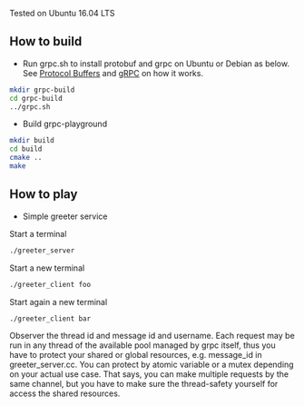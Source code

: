 Tested on Ubuntu 16.04 LTS

## How to build

* Run grpc.sh to install protobuf and grpc on Ubuntu or Debian as below. See [Protocol Buffers](https://github.com/google/protobuf/blob/master/src/README.md) and [gRPC](https://github.com/grpc/grpc/blob/master/INSTALL.md) on how it works. 

```bash
mkdir grpc-build
cd grpc-build
../grpc.sh
```

* Build grpc-playground

```bash
mkdir build
cd build
cmake ..
make
```

## How to play

* Simple greeter service

Start a terminal
```bash
./greeter_server
```

Start a new terminal
```bash
./greeter_client foo
```

Start again a new terminal
```bash
./greeter_client bar
```

Observer the thread id and message id and username. Each request may be run in any thread of the available pool managed
by grpc itself, thus you have to protect your shared or global resources, e.g. message_id in greeter_server.cc. You can
protect by atomic variable or a mutex depending on your actual use case. That says, you can make multiple requests by the
same channel, but you have to make sure the thread-safety yourself for access the shared resources.
